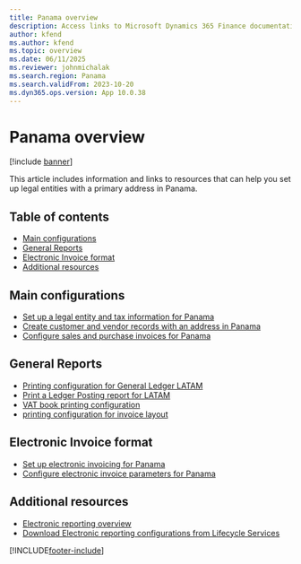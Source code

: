 ```yaml
---
title: Panama overview
description: Access links to Microsoft Dynamics 365 Finance documentation resources for Panama directing to resources about legal entites, invoices, and records. 
author: kfend
ms.author: kfend
ms.topic: overview
ms.date: 06/11/2025
ms.reviewer: johnmichalak
ms.search.region: Panama
ms.search.validFrom: 2023-10-20
ms.dyn365.ops.version: App 10.0.38
---
```


# Panama overview

[!include [banner](../../includes/banner.md)]

This article includes information and links to resources that can help you set up legal entities with a primary address in Panama.

## Table of contents

- [Main configurations](#main-configurations)
- [General Reports](#general-reports)
- [Electronic Invoice format](#electronic-invoice-format)
- [Additional resources](#additional-resources)

## Main configurations
- [Set up a legal entity and tax information for Panama](ltm-set-up-legal-entity-tax-panama.md)
- [Create customer and vendor records with an address in Panama](ltm-create-customer-vendor-panama.md)
- [Configure sales and purchase invoices for Panama](ltm-configure-invoices-panama.md)

## General Reports

- [Printing configuration for General Ledger LATAM](ltm-general-ledger.md)
- [Print a Ledger Posting report for LATAM](ltm-ledger-posting-report.md)
- [VAT book printing configuration](ltm-vat-book.md)
- [printing configuration for invoice layout](ltm-invoice-layout-print.md)

## Electronic Invoice format
- [Set up electronic invoicing for Panama](ltm-panama-ei-connec-configuration.md)
- [Configure electronic invoice parameters for Panama](ltm-panama-elect-inv-conf.md)

## Additional resources

- [Electronic reporting overview](../../../fin-ops-core/dev-itpro/analytics/general-electronic-reporting.md)
- [Download Electronic reporting configurations from Lifecycle Services](../../../fin-ops-core/dev-itpro/analytics/download-electronic-reporting-configuration-lcs.md)

[!INCLUDE[footer-include](../../../includes/footer-banner.md)]
